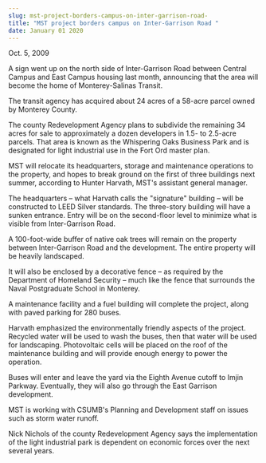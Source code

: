 ```yaml
---
slug: mst-project-borders-campus-on-inter-garrison-road-
title: "MST project borders campus on Inter-Garrison Road "
date: January 01 2020
---
```


 
<p>Oct. 5, 2009</p>
<p>
  A sign went up on the north side of Inter-Garrison Road between Central Campus
  and East Campus housing last month, announcing that the area will become the
  home of Monterey-Salinas Transit.
</p>
<p>
  The transit agency has acquired about 24 acres of a 58-acre parcel owned by
  Monterey County.
</p>
<p>
  The county Redevelopment Agency plans to subdivide the remaining 34 acres for
  sale to approximately a dozen developers in 1.5- to 2.5-acre parcels. That
  area is known as the Whispering Oaks Business Park and is designated for light
  industrial use in the Fort Ord master plan.
</p>
<p>
  MST will relocate its headquarters, storage and maintenance operations to the
  property, and hopes to break ground on the first of three buildings next
  summer, according to Hunter Harvath, MST's assistant general manager.
</p>
<p>
  The headquarters – what Harvath calls the "signature" building – will be
  constructed to LEED Silver standards. The three-story building will have a
  sunken entrance. Entry will be on the second-floor level to minimize what is
  visible from Inter-Garrison Road.
</p>
<p>
  A 100-foot-wide buffer of native oak trees will remain on the property between
  Inter-Garrison Road and the development. The entire property will be heavily
  landscaped.
</p>
<p>
  It will also be enclosed by a decorative fence – as required by the Department
  of Homeland Security – much like the fence that surrounds the Naval
  Postgraduate School in Monterey.
</p>
<p>
  A maintenance facility and a fuel building will complete the project, along
  with paved parking for 280 buses.
</p>
<p>
  Harvath emphasized the environmentally friendly aspects of the project.
  Recycled water will be used to wash the buses, then that water will be used
  for landscaping. Photovoltaic cells will be placed on the roof of the
  maintenance building and will provide enough energy to power the operation.
</p>
<p>
  Buses will enter and leave the yard via the Eighth Avenue cutoff to Imjin
  Parkway. Eventually, they will also go through the East Garrison development.
</p>
<p>
  MST is working with CSUMB's Planning and Development staff on issues such as
  storm water runoff.
</p>
<p>
  Nick Nichols of the county Redevelopment Agency says the implementation of the
  light industrial park is dependent on economic forces over the next several
  years.
</p>
<p></p>
<p></p>
<p></p>
 
